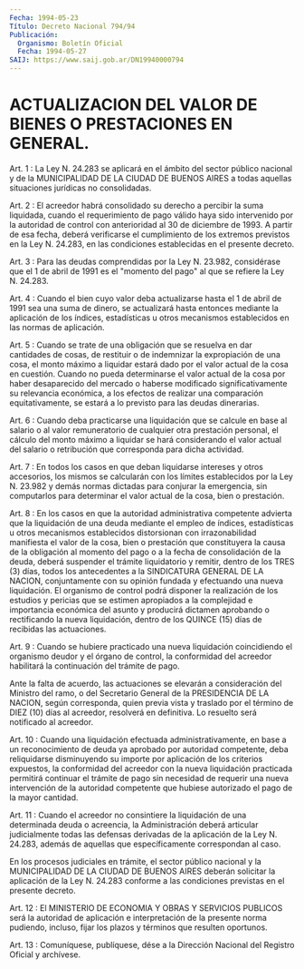 ```yaml
---
Fecha: 1994-05-23
Título: Decreto Nacional 794/94
Publicación:
  Organismo: Boletín Oficial
  Fecha: 1994-05-27
SAIJ: https://www.saij.gob.ar/DN19940000794
---
```

# ACTUALIZACION DEL VALOR DE BIENES O PRESTACIONES EN GENERAL.

<a id="1"></a>
Art. 1 : La Ley N. 24.283 se aplicará en el ámbito del sector público  nacional  y  de  la  MUNICIPALIDAD  DE LA CIUDAD DE BUENOS AIRES  a  todas  aquellas  situaciones  jurídicas no  consolidadas.

<a id="2"></a>
Art. 2 : El acreedor habrá consolidado su derecho a percibir la suma  liquidada,  cuando  el requerimiento de pago válido haya sido intervenido por la autoridad  de  control con anterioridad al 30 de diciembre de 1993. A partir de esa  fecha,  deberá  verificarse el cumplimiento  de  los  extremos previstos en la Ley N. 24.283,  en las condiciones establecidas en el presente decreto.

<a id="3"></a>
Art.  3  :  Para las deudas comprendidas por la Ley N. 23.982, considérase que el  1  de abril de 1991 es el "momento del pago" al que se refiere la Ley N. 24.283.

<a id="4"></a>
Art. 4 : Cuando el bien cuyo valor deba actualizarse hasta el 1 de abril  de  1991  sea  una  suma  de dinero, se actualizará hasta entonces  mediante  la aplicación de los  índices,  estadísticas  u otros  mecanismos  establecidos    en  las  normas  de  aplicación.

<a id="5"></a>
Art.  5 : Cuando se trate de una obligación que se resuelva en dar  cantidades    de  cosas,  de  restituir  o  de  indemnizar  la expropiación de una  cosa,  el  monto máximo a liquidar estará dado por  el  valor  actual  de la cosa en  cuestión.  Cuando  no  pueda determinarse el valor actual  de la cosa por haber desaparecido del mercado  o  haberse   modificado significativamente  su  relevancia económica, a los  efectos de realizar una comparación equitativamente,  se  estará     a  lo  previsto  para las  deudas dinerarias.

<a id="6"></a>
Art. 6 : Cuando deba practicarse una liquidación que se calcule en base  al  salario  o  al  valor  remuneratorio de cualquier otra prestación  personal, el cálculo del monto  máximo  a  liquidar  se hará considerando  el  valor  actual  del salario o retribución que corresponda para dicha actividad.

<a id="7"></a>
Art. 7 : En todos los casos en que deban liquidarse intereses y otros   accesorios,  los  mismos  se  calcularán  con  los  límites establecidos  por  la  Ley  N.  23.982 y demás normas dictadas para conjurar la emergencia, sin computarlos  para  determinar el valor actual de la cosa, bien o prestación.

<a id="8"></a>
Art.  8  :  En  los  casos  en que la autoridad administrativa competente advierta que la liquidación  de  una  deuda  mediante el empleo  de  índices,  estadísticas  u otros mecanismos establecidos distorsionan con irrazonabilidad manifiesta  el  valor  de la cosa, bien  o  prestación  que constituyera la causa de la obligación  al momento del pago o a la  fecha de consolidación de la deuda, deberá suspender el trámite liquidatorio  y  remitir,  dentro  de los TRES (3)  días,  todos los antecedentes a la SINDICATURA GENERAL  DE  LA NACION, conjuntamente  con  su  opinión  fundada  y  efectuando una nueva  liquidación.  El  organismo  de  control  podrá disponer  la realización de los estudios y pericias que se estimen  apropiados a la  complejidad  e  importancia  económica  del  asunto y producirá dictamen aprobando o rectificando la nueva liquidación,  dentro  de los QUINCE (15) días de recibidas las actuaciones.

<a id="9"></a>
Art.  9  :  Cuando se hubiere practicado una nueva liquidación coincidiendo  el organismo  deudor  y  el  órgano  de  control,  la conformidad del  acreedor habilitará la continuación del trámite de pago.

Ante  la  falta  de    acuerdo,  las  actuaciones  se  elevarán  a consideración del Ministro  del  ramo,  o del Secretario General de la PRESIDENCIA DE LA NACION, según corresponda,  quien previa vista y traslado por el término de DIEZ (10) días al acreedor,  resolverá en definitiva. Lo resuelto será notificado al acreedor.

<a id="10"></a>
Art. 10 : Cuando una liquidación efectuada administrativamente, en base  a  un  reconocimiento  de  deuda ya aprobado por autoridad competente,  deba  reliquidarse  disminuyendo    su    importe  por aplicación de los criterios expuestos, la conformidad del  acreedor con  la nueva liquidación practicada permitirá continuar el trámite de pago  sin  necesidad  de  requerir  una nueva intervención de la autoridad competente que hubiese autorizado  el  pago  de  la mayor cantidad.

<a id="11"></a>
Art.  11 : Cuando el acreedor no consintiere la liquidación de una  determinada   deuda  o  acreencia,  la  Administración  deberá articular  judicialmente    todas  las  defensas  derivadas  de  la aplicación de la Ley N. 24.283, además de aquellas que específicamente correspondan al caso.

En los procesos judiciales en  trámite, el sector público nacional y la MUNICIPALIDAD DE LA CIUDAD DE  BUENOS  AIRES deberán solicitar la  aplicación  de  la  Ley  N. 24.283 conforme a  las  condiciones previstas en el presente decreto.

<a id="12"></a>
Art.  12  :  El  MINISTERIO  DE  ECONOMIA  Y OBRAS Y SERVICIOS PUBLICOS  será  la autoridad de aplicación e interpretación  de  la presente norma pudiendo,  incluso,  fijar los plazos y términos que resulten oportunos.

<a id="13"></a>
Art. 13 : Comuníquese, publíquese, dése a la Dirección Nacional del Registro Oficial y archívese.